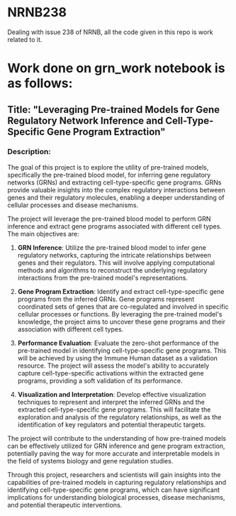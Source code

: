 # NRNB238
Dealing with issue 238 of NRNB, all the code given in this repo is work related to it.

# Work done on grn_work notebook is as follows:

## Title: "Leveraging Pre-trained Models for Gene Regulatory Network Inference and Cell-Type-Specific Gene Program Extraction"

### Description:

The goal of this project is to explore the utility of pre-trained models, specifically the pre-trained blood model, for inferring gene regulatory networks (GRNs) and extracting cell-type-specific gene programs. GRNs provide valuable insights into the complex regulatory interactions between genes and their regulatory molecules, enabling a deeper understanding of cellular processes and disease mechanisms.

The project will leverage the pre-trained blood model to perform GRN inference and extract gene programs associated with different cell types. The main objectives are:

1. **GRN Inference**: Utilize the pre-trained blood model to infer gene regulatory networks, capturing the intricate relationships between genes and their regulators. This will involve applying computational methods and algorithms to reconstruct the underlying regulatory interactions from the pre-trained model's representations.

2. **Gene Program Extraction**: Identify and extract cell-type-specific gene programs from the inferred GRNs. Gene programs represent coordinated sets of genes that are co-regulated and involved in specific cellular processes or functions. By leveraging the pre-trained model's knowledge, the project aims to uncover these gene programs and their association with different cell types.

3. **Performance Evaluation**: Evaluate the zero-shot performance of the pre-trained model in identifying cell-type-specific gene programs. This will be achieved by using the Immune Human dataset as a validation resource. The project will assess the model's ability to accurately capture cell-type-specific activations within the extracted gene programs, providing a soft validation of its performance.

4. **Visualization and Interpretation**: Develop effective visualization techniques to represent and interpret the inferred GRNs and the extracted cell-type-specific gene programs. This will facilitate the exploration and analysis of the regulatory relationships, as well as the identification of key regulators and potential therapeutic targets.

The project will contribute to the understanding of how pre-trained models can be effectively utilized for GRN inference and gene program extraction, potentially paving the way for more accurate and interpretable models in the field of systems biology and gene regulation studies.

Through this project, researchers and scientists will gain insights into the capabilities of pre-trained models in capturing regulatory relationships and identifying cell-type-specific gene programs, which can have significant implications for understanding biological processes, disease mechanisms, and potential therapeutic interventions.
